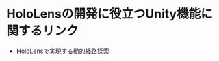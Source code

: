 # HoloLensの開発に役立つUnity機能に関するリンク

 * [HoloLensで実現する動的経路探索](http://qiita.com/morio36/items/d75228d2ccdb9c24574b)
 
